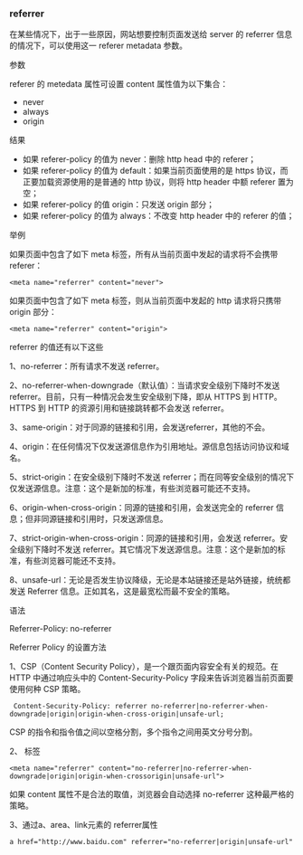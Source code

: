 ### referrer
在某些情况下，出于一些原因，网站想要控制页面发送给 server 的 referrer 信息的情况下，可以使用这一 referer metadata 参数。

参数

referer 的 metedata 属性可设置 content 属性值为以下集合：

- never
- always
- origin
  
结果

- 如果 referer-policy 的值为 never：删除 http head 中的 referer；
- 如果 referer-policy 的值为 default：如果当前页面使用的是 https 协议，而正要加载资源使用的是普通的 http 协议，则将 http header 中额 referer 置为空；
- 如果 referer-policy 的值 origin：只发送 origin 部分；
- 如果 referer-policy 的值为 always：不改变 http header 中的 referer 的值；
  
举例

如果页面中包含了如下 meta 标签，所有从当前页面中发起的请求将不会携带 referer：
```
<meta name="referrer" content="never">
```
如果页面中包含了如下 meta 标签，则从当前页面中发起的 http 请求将只携带 origin 部分：
```
<meta name="referrer" content="origin">
```
referrer 的值还有以下这些

1、no-referrer：所有请求不发送 referrer。

2、no-referrer-when-downgrade（默认值）：当请求安全级别下降时不发送 referrer。目前，只有一种情况会发生安全级别下降，即从 HTTPS 到 HTTP。HTTPS 到 HTTP 的资源引用和链接跳转都不会发送 referrer。

3、same-origin：对于同源的链接和引用，会发送referrer，其他的不会。

4、origin：在任何情况下仅发送源信息作为引用地址。源信息包括访问协议和域名。

5、strict-origin：在安全级别下降时不发送 referrer；而在同等安全级别的情况下仅发送源信息。注意：这个是新加的标准，有些浏览器可能还不支持。

6、origin-when-cross-origin：同源的链接和引用，会发送完全的 referrer 信息；但非同源链接和引用时，只发送源信息。

7、strict-origin-when-cross-origin：同源的链接和引用，会发送 referrer。安全级别下降时不发送 referrer。其它情况下发送源信息。注意：这个是新加的标准，有些浏览器可能还不支持。

8、unsafe-url：无论是否发生协议降级，无论是本站链接还是站外链接，统统都发送 Referrer 信息。正如其名，这是最宽松而最不安全的策略。

语法

Referrer-Policy: no-referrer

Referrer Policy 的设置方法

1、CSP（Content Security Policy），是一个跟页面内容安全有关的规范。在 HTTP 中通过响应头中的 Content-Security-Policy 字段来告诉浏览器当前页面要使用何种 CSP 策略。
```
 Content-Security-Policy: referrer no-referrer|no-referrer-when-downgrade|origin|origin-when-cross-origin|unsafe-url;
```
CSP 的指令和指令值之间以空格分割，多个指令之间用英文分号分割。

2、<meta> 标签
```
<meta name="referrer" content="no-referrer|no-referrer-when-downgrade|origin|origin-when-crossorigin|unsafe-url">
```
如果 content 属性不是合法的取值，浏览器会自动选择 no-referrer 这种最严格的策略。

3、通过a、area、link元素的 referrer属性
```
a href="http://www.baidu.com" referrer="no-referrer|origin|unsafe-url"
```